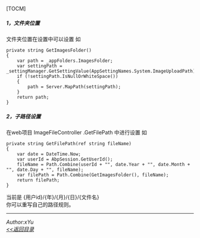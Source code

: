 [TOCM]
##### 1，文件夹位置
文件夹位置在设置中可以设置
如

```
private string GetImagesFolder()
{
    var path = _appFolders.ImagesFolder;
    var settingPath = _settingManager.GetSettingValue(AppSettingNames.System.ImageUploadPath);
    if (!settingPath.IsNullOrWhiteSpace())
    {
        path = Server.MapPath(settingPath);
    }
    return path;
}
```
##### 2，子路径设置
在web项目 ImageFileController .GetFilePath 中进行设置
如

```
private string GetFilePath(ref string fileName)
{
    var date = DateTime.Now;
    var userId = AbpSession.GetUserId();
    fileName = Path.Combine(userId + "", date.Year + "", date.Month + "", date.Day + "", fileName);
    var filePath = Path.Combine(GetImagesFolder(), fileName);
    return filePath;
}
```
当前是 {用户id}/{年}/{月}/{日}/{文件名}  
你可以重写自己的路径规则。

---
 *Author:xYu*   
 *[<<返回目录](/document)*